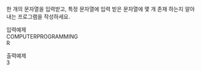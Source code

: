 한 개의 문자열을 입력받고, 특정 문자열에 입력 빋은 문자열에 몇 개 존재 하는지 알아내는 프로그램을 작성하세요.

입력예제  
COMPUTERPROGRAMMING  
R  

출력예제  
3